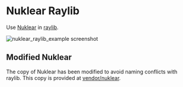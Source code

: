 # Nuklear Raylib

Use [Nuklear](https://github.com/Immediate-Mode-UI/Nuklear) in [raylib](https://www.raylib.com/).

![nuklear_raylib_example screenshot](example/nuklear_raylib_example.png)

## Modified Nuklear

The copy of Nuklear has been modified to avoid naming conflicts with raylib. This copy is provided at [vendor/nuklear](vendor/nuklear).
